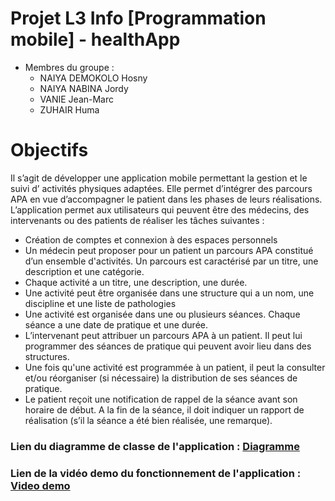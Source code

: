 # Projet L3 Info [Programmation mobile] - healthApp

* Membres du groupe :
  * NAIYA DEMOKOLO Hosny
  * NAIYA NABINA Jordy
  * VANIE Jean-Marc
  * ZUHAIR Huma
  
# Objectifs

Il s’agit de développer une application mobile permettant la gestion et le suivi d’ activités physiques adaptées. Elle permet d’intégrer des parcours APA en vue d’accompagner le patient dans les phases de leurs réalisations. L’application permet aux utilisateurs qui peuvent être des médecins, des intervenants ou des patients de réaliser les tâches suivantes :
  * Création de comptes et connexion à des espaces personnels
  * Un médecin peut proposer pour un patient un parcours APA constitué d’un ensemble d'activités. Un parcours est caractérisé par un titre, une description et une catégorie.
  * Chaque activité a un titre, une description, une durée. 
  * Une activité peut être organisée dans une structure qui a un nom, une discipline et une liste de pathologies 
  * Une activité est organisée dans une ou plusieurs séances. Chaque séance a une date de pratique et une durée.
  * L’intervenant peut attribuer un parcours APA à un patient. Il peut lui programmer des séances de pratique qui peuvent avoir lieu dans des structures. 
  * Une fois qu'une activité est programmée à un patient, il peut la consulter et/ou réorganiser (si nécessaire) la distribution de ses séances de pratique. 
  * Le patient reçoit une notification de rappel de la séance avant son horaire de début. A la fin de la séance, il doit indiquer un rapport de réalisation (s’il la séance a été bien réalisée, une remarque).

### Lien du diagramme de classe de l'application : [Diagramme](https://www.youtube.com/watch?v=F4SF03Yd8BE)

### Lien de la vidéo demo du fonctionnement de l'application : [Video demo](https://www.youtube.com/watch?v=F4SF03Yd8BE)
